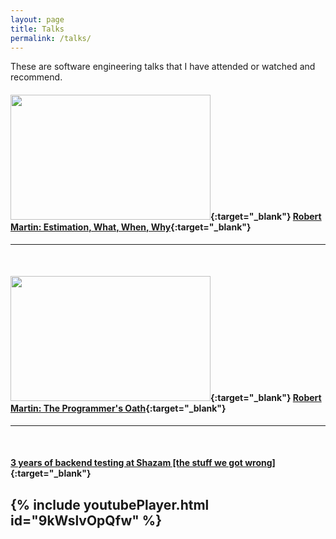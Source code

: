 ```yaml
---
layout: page
title: Talks
permalink: /talks/
---
```


These are software engineering talks that I have attended or watched and recommend.

#### [<img src="https://i.vimeocdn.com/video/600446586_1280.jpg" width="320" height="200">](https://skillsmatter.com/skillscasts/8557-estimation-what-when-why-by-robert-martin){:target="_blank"} [Robert Martin: Estimation, What, When, Why][Estimation]{:target="_blank"}
---
<br/>

#### [<img src="https://i.vimeocdn.com/video/627721120.webp?mw=2200&mh=1536&q=70" width="320" height="200">](https://skillsmatter.com/skillscasts/9503-the-programmers-oath-uncle-bob-martin){:target="_blank"} [Robert Martin: The Programmer's Oath][Oath]{:target="_blank"}
---
<br/>

#### [3 years of backend testing at Shazam [the stuff we got wrong]][Shazam]{:target="_blank"}

{% include youtubePlayer.html id="9kWslvOpQfw" %}  
---
<br/>



[Estimation]: https://skillsmatter.com/skillscasts/8557-estimation-what-when-why-by-robert-martin
[Oath]: https://skillsmatter.com/skillscasts/9503-the-programmers-oath-uncle-bob-martin
[Shazam]: https://virtualjug.com/3-years-of-backend-testing-at-shazam-the-stuff-we-got-wrong/
